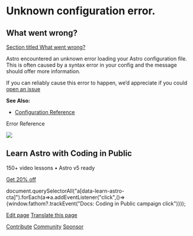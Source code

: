 Unknown configuration error.
============================

What went wrong?
----------------

[Section titled What went wrong?](#what-went-wrong)

Astro encountered an unknown error loading your Astro configuration file. This is often caused by a syntax error in your config and the message should offer more information.

If you can reliably cause this error to happen, we’d appreciate if you could [open an issue](https://astro.build/issues/)

**See Also:**

*   [Configuration Reference](/en/reference/configuration-reference/)

Error Reference

![](/_astro/CodingInPublic.DpaYu7Qd_5sx41.webp)

Learn Astro with **Coding in Public**
-------------------------------------

150+ video lessons • Astro v5 ready

[Get 20% off](https://learnastro.dev?code=ASTRO_PROMO)

document.querySelectorAll("a\[data-learn-astro-cta\]").forEach(a=>a.addEventListener("click",()=>{window.fathom?.trackEvent("Docs: Coding in Public campaign click")}));

[Edit page](https://github.com/withastro/astro/blob/main/packages/astro/src/core/errors/errors-data.ts) [Translate this page](https://contribute.docs.astro.build/guides/i18n/)

[Contribute](/en/contribute/) [Community](https://astro.build/chat) [Sponsor](https://opencollective.com/astrodotbuild)

